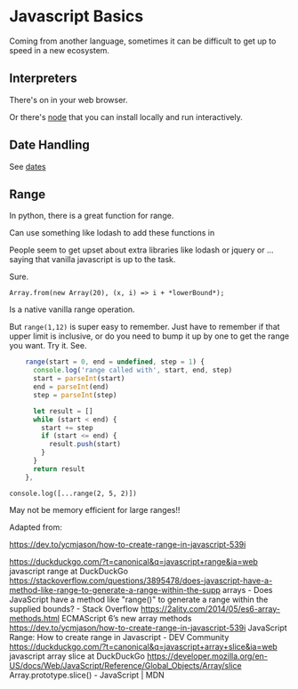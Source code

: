 # Javascript Basics

Coming from another language, sometimes it can be difficult to get up to speed in a new ecosystem. 

## Interpreters

There's on in your web browser. 

Or there's [node](node.md) that you can install locally and run interactively. 

## Date Handling

See [dates](dates.md)

## Range

In python, there is a great function for range.

Can use something like lodash to add these functions in

People seem to get upset about extra libraries like lodash or jquery or ... saying that vanilla javascript is up to the task. 

Sure. 

    Array.from(new Array(20), (x, i) => i + *lowerBound*);
    
Is a native vanilla range operation. 

But `range(1,12)` is super easy to remember. Just have to remember if that upper limit is inclusive, or do you need to bump it up by one to get the range you want. Try it. See. 

``` js
    range(start = 0, end = undefined, step = 1) {
      console.log('range called with', start, end, step)
      start = parseInt(start)
      end = parseInt(end)
      step = parseInt(step)

      let result = []
      while (start < end) {
        start += step
        if (start <= end) {
          result.push(start)
        }
      }
      return result
    },

```

    console.log([...range(2, 5, 2)])

May not be memory efficient for large ranges!! 

Adapted from:

https://dev.to/ycmjason/how-to-create-range-in-javascript-539i



https://duckduckgo.com/?t=canonical&q=javascript+range&ia=web
javascript range at DuckDuckGo
https://stackoverflow.com/questions/3895478/does-javascript-have-a-method-like-range-to-generate-a-range-within-the-supp
arrays - Does JavaScript have a method like "range()" to generate a range within the supplied bounds? - Stack Overflow
https://2ality.com/2014/05/es6-array-methods.html
ECMAScript 6’s new array methods
https://dev.to/ycmjason/how-to-create-range-in-javascript-539i
JavaScript Range: How to create range in Javascript - DEV Community
https://duckduckgo.com/?t=canonical&q=javascript+array+slice&ia=web
javascript array slice at DuckDuckGo
https://developer.mozilla.org/en-US/docs/Web/JavaScript/Reference/Global_Objects/Array/slice
Array.prototype.slice() - JavaScript | MDN
